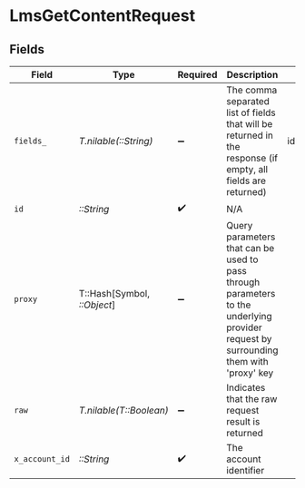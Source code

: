 # LmsGetContentRequest


## Fields

| Field                                                                                                                                                        | Type                                                                                                                                                         | Required                                                                                                                                                     | Description                                                                                                                                                  | Example                                                                                                                                                      |
| ------------------------------------------------------------------------------------------------------------------------------------------------------------ | ------------------------------------------------------------------------------------------------------------------------------------------------------------ | ------------------------------------------------------------------------------------------------------------------------------------------------------------ | ------------------------------------------------------------------------------------------------------------------------------------------------------------ | ------------------------------------------------------------------------------------------------------------------------------------------------------------ |
| `fields_`                                                                                                                                                    | *T.nilable(::String)*                                                                                                                                        | :heavy_minus_sign:                                                                                                                                           | The comma separated list of fields that will be returned in the response (if empty, all fields are returned)                                                 | id,remote_id,external_reference,course_ids,remote_course_ids,title,description,languages,content_url,content_type,cover_url,active,duration,categories,order |
| `id`                                                                                                                                                         | *::String*                                                                                                                                                   | :heavy_check_mark:                                                                                                                                           | N/A                                                                                                                                                          |                                                                                                                                                              |
| `proxy`                                                                                                                                                      | T::Hash[Symbol, *::Object*]                                                                                                                                  | :heavy_minus_sign:                                                                                                                                           | Query parameters that can be used to pass through parameters to the underlying provider request by surrounding them with 'proxy' key                         |                                                                                                                                                              |
| `raw`                                                                                                                                                        | *T.nilable(T::Boolean)*                                                                                                                                      | :heavy_minus_sign:                                                                                                                                           | Indicates that the raw request result is returned                                                                                                            |                                                                                                                                                              |
| `x_account_id`                                                                                                                                               | *::String*                                                                                                                                                   | :heavy_check_mark:                                                                                                                                           | The account identifier                                                                                                                                       |                                                                                                                                                              |